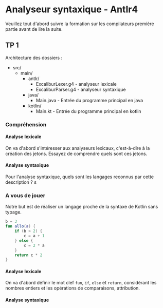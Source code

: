 # Analyseur syntaxique - Antlr4

Veuillez tout d'abord suivre la formation sur les compilateurs première partie avant de lire la suite.

## TP 1

Architecture des dossiers :
- src/
    - main/
        - antlr/
            - ExcaliburLexer.g4 - analyseur lexicale
            - ExcaliburParser.g4 - analyseur syntaxique
        - java/
            - Main.java - Entrée du programme principal en java
        - kotlin/
            - Main.kt - Entrée du programme principal en kotlin

### Compréhension

#### Analyse lexicale

On va d'abord s'intéresser aux analyseurs lexicaux, c'est-à-dire à la création des jetons.
Essayez de comprendre quels sont ces jetons.

#### Analyse syntaxique

Pour l'analyse syntaxique, quels sont les langages reconnus par cette description ?
s
### A vous de jouer

Notre but est de réaliser un langage proche de la syntaxe de Kotlin sans typage.

```kotlin
b = 3
fun allo(a) {
    if (b > 2) {
        c = a + 1
    } else {
        c = 2 * a
    }
    return c * 2
}
```

#### Analyse lexicale

On va d'abord définir le mot clef `fun`, `if`, `else` et `return`, considérant les nombres entiers et les opérations de comparaisons, attribution.

#### Analyse syntaxique


